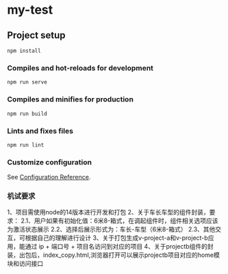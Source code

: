 # my-test

## Project setup
```
npm install
```

### Compiles and hot-reloads for development
```
npm run serve
```

### Compiles and minifies for production
```
npm run build
```

### Lints and fixes files
```
npm run lint
```

### Customize configuration
See [Configuration Reference](https://cli.vuejs.org/config/).

### 机试要求
1、项目需使用node的14版本进行开发和打包
2、关于车长车型的组件封装，要求：
   2.1、用户如果有初始化值：6米8-箱式，在调起组件时，组件相关选项应该为激活状态展示
   2.2、选择后展示形式为：车长-车型（6米8-箱式）
   2.3、其他交互，可根据自己的理解进行设计
3、关于打包生成v-project-a和v-project-b应用，能通过 ip + 端口号 + 项目名访问到对应的项目
4、关于projectb组件的封装，出包后，index_copy.html,浏览器打开可以展示projectb项目对应的home模块和访问接口
